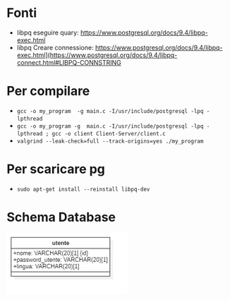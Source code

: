 # Fonti
- libpq eseguire quary: https://www.postgresql.org/docs/9.4/libpq-exec.html
- libpq Creare connessione: https://www.postgresql.org/docs/9.4/libpq-exec.html](https://www.postgresql.org/docs/9.4/libpq-connect.html#LIBPQ-CONNSTRING


# Per compilare

- `gcc -o my_program  -g main.c -I/usr/include/postgresql -lpq -lpthread`
- `gcc -o my_program -g  main.c -I/usr/include/postgresql -lpq -lpthread ; gcc -o client Client-Server/client.c`
- `valgrind --leak-check=full --track-origins=yes ./my_program`

# Per scaricare pg
- `sudo apt-get install --reinstall libpq-dev`

# Schema Database
![Chema Concettuale Database](https://github.com/FlorindoDev/TelefonoSenzaFili/blob/master/Database%20LSO.jpg)


